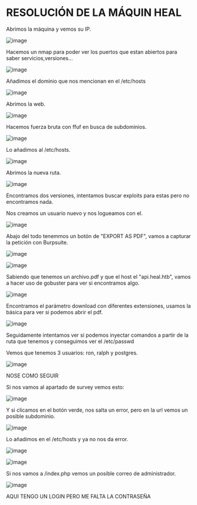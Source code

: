 # RESOLUCIÓN DE LA MÁQUIN HEAL

Abrimos la máquina y vemos su IP.

![image](https://github.com/user-attachments/assets/81770c0d-150c-4e42-8c75-c7e330599021)

Hacemos un nmap para poder ver los puertos que estan abiertos para saber servicios,versiones...

![image](https://github.com/user-attachments/assets/c29551b0-1376-4125-9868-a6740bbfbdbd)

Añadimos el dominio que nos mencionan en el /etc/hosts

![image](https://github.com/user-attachments/assets/9ec92737-e102-484a-9d19-6bdcfd379095)

Abrimos la web.

![image](https://github.com/user-attachments/assets/94fa2780-ab17-4d03-9fc5-55806b73fe5f)

Hacemos fuerza bruta con ffuf en busca de subdominios.

![image](https://github.com/user-attachments/assets/c7f374c0-8542-46a5-b623-a89a56c2aa73)

Lo añadimos al /etc/hosts.

![image](https://github.com/user-attachments/assets/f7cce4b1-60d2-41ea-8a2c-d2ad19a6129a)

Abrimos la nueva ruta.

![image](https://github.com/user-attachments/assets/177a0dbd-76d1-4d21-a60d-04ff27d5926c)

Encontramos dos versiones, intentamos buscar exploits para estas pero no encontramos nada.

Nos creamos un usuario nuevo y nos logueamos con el.

![image](https://github.com/user-attachments/assets/4c885a14-56c7-4b3e-9353-bcdff34282ed)

Abajo del todo tenemmos un botón de "EXPORT AS PDF", vamos a capturar la petición con Burpsuite.

![image](https://github.com/user-attachments/assets/c60a274d-8b9f-4a85-a6e8-65012cee58b6)

![image](https://github.com/user-attachments/assets/1e8ca1fd-e3ba-4fe9-ba9b-58e6776e0c18)

Sabiendo que tenemos un archivo.pdf y que el host el "api.heal.htb", vamos a hacer uso de gobuster para ver si encontramos algo.

![image](https://github.com/user-attachments/assets/f1814da9-f767-478a-be1b-90434cb0c518)

Encontramos el parámetro download con diferentes extensiones, usamos la básica para ver si podemos abrir el pdf.

![image](https://github.com/user-attachments/assets/0acd0cd1-f600-4ecf-aa3b-3bf5ea7389ef)

Seguidamente intentamos ver si podemos inyectar comandos a partir de la ruta que tenemos y conseguimos ver el /etc/passwd

Vemos que tenemos 3 usuarios: ron, ralph y postgres.

![image](https://github.com/user-attachments/assets/97019381-9b74-431a-9a4a-be98cf5d3fa9)



NOSE COMO SEGUIR





Si nos vamos al apartado de survey vemos esto: 

![image](https://github.com/user-attachments/assets/84430e53-2dd9-4091-a6a9-c9c0b2301f81)

Y si clicamos en el botón verde, nos salta un error, pero en la url vemos un posible subdominio.

![image](https://github.com/user-attachments/assets/457491d8-09e8-4b89-90f9-1d34e4b49430)

Lo añadimos en el /etc/hosts y ya no nos da error.

![image](https://github.com/user-attachments/assets/7c72f054-89fb-4a06-9a6c-5f5e78b58f1b)

![image](https://github.com/user-attachments/assets/0497c942-a6cd-46b4-a31f-ad4d6917ef2e)

Si nos vamos a /index.php vemos un posible correo de administrador.

![image](https://github.com/user-attachments/assets/0dd45f7a-4563-4718-972f-16de0c9cae19)





AQUI TENGO UN LOGIN PERO ME FALTA LA CONTRASEÑA
